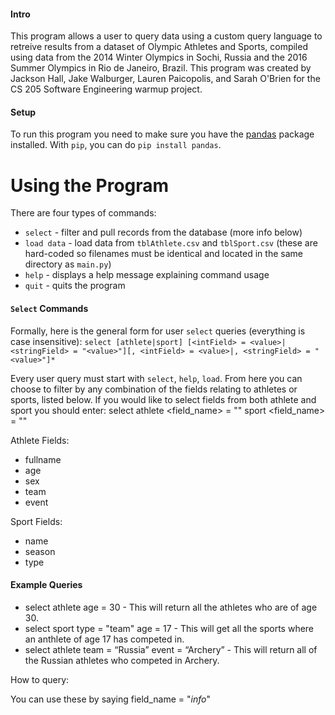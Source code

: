 
#### Intro
This program allows a user to query data using a custom query language to retreive results from a dataset of Olympic Athletes and Sports, compiled using data from the 2014 Winter Olympics in Sochi, Russia and the 2016 Summer Olympics in Rio de Janeiro, Brazil. This program was created by Jackson Hall, Jake Walburger, Lauren Paicopolis, and Sarah O'Brien for the CS 205 Software Engineering warmup project.

#### Setup
To run this program you need to make sure you have the [pandas](https://pandas.pydata.org/pandas-docs/stable/getting_started/install.html) package installed. With `pip`, you can do `pip install pandas`.

# Using the Program
There are four types of commands:
* `select` - filter and pull records from the database (more info below)
* `load data` - load data from `tblAthlete.csv` and `tblSport.csv` (these are hard-coded so filenames must be identical and located in the same directory as `main.py`)
* `help` - displays a help message explaining command usage
* `quit` - quits the program

#### `Select` Commands
Formally, here is the general form for user `select` queries (everything is case insensitive):
`select [athlete|sport] [<intField> = <value>|<stringField> = "<value>"][, <intField> = <value>|, <stringField> = "<value>"]*`

Every user query must start with `select`, `help`, `load`. From here you can choose to filter by any combination of the fields 
relating to athletes or sports, listed below. If you would like to select fields from both athlete and sport you should enter:
select athlete <field_name> = "<value>" sport <field_name> = "<info>"

Athlete Fields:
- fullname
- age
- sex
- team
- event

Sport Fields:
- name
- season
- type

#### Example Queries
* select athlete age = 30 - This will return all the athletes who are of age 30.
* select sport type = "team" age = 17 - This will get all the sports where an anthlete of age 17 has competed in.
* select athlete team = “Russia” event = “Archery” - This will return all of the Russian athletes who competed in Archery.

How to query:

You can use these by saying field_name = "*info*"
